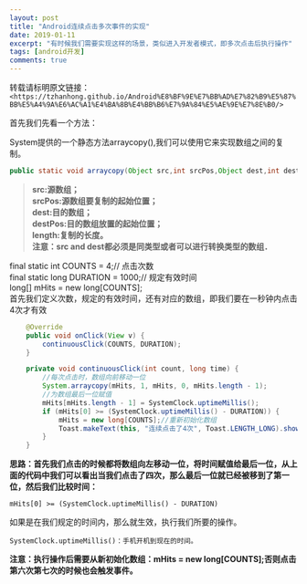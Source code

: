 ```yaml
---
layout: post
title: "Android连续点击多次事件的实现"
date: 2019-01-11
excerpt: "有时候我们需要实现这样的场景，类似进入开发者模式，即多次点击后执行操作"
tags: [android开发]
comments: true
---
```


转载请标明原文链接：<br>
``<https://tzhanhong.github.io/Android%E8%BF%9E%E7%BB%AD%E7%82%B9%E5%87%BB%E5%A4%9A%E6%AC%A1%E4%BA%8B%E4%BB%B6%E7%9A%84%E5%AE%9E%E7%8E%B0/>``

首先我们先看一个方法：

System提供的一个静态方法arraycopy(),我们可以使用它来实现数组之间的复制。

```java
public static void arraycopy(Object src,int srcPos,Object dest,int destPos,int length)；
```


> **src:源数组；**<br>
> **srcPos:源数组要复制的起始位置；**<br>
> **dest:目的数组；**<br>
> **destPos:目的数组放置的起始位置；**<br>
> **length:复制的长度。**<br>
> **注意：src and dest都必须是同类型或者可以进行转换类型的数组．**

final static int COUNTS = 4;// 点击次数<br>
final static long DURATION = 1000;// 规定有效时间<br>
long[] mHits = new long[COUNTS];<br>
首先我们定义次数，规定的有效时间，还有对应的数组，即我们要在一秒钟内点击4次才有效

 

```java
    @Override
    public void onClick(View v) {
        continuousClick(COUNTS, DURATION);
    }

    private void continuousClick(int count, long time) {
        //每次点击时，数组向前移动一位
        System.arraycopy(mHits, 1, mHits, 0, mHits.length - 1);
        //为数组最后一位赋值
        mHits[mHits.length - 1] = SystemClock.uptimeMillis();
        if (mHits[0] >= (SystemClock.uptimeMillis() - DURATION)) {
            mHits = new long[COUNTS];//重新初始化数组
            Toast.makeText(this, "连续点击了4次", Toast.LENGTH_LONG).show();
        }
    }
 ```

**思路：首先我们点击的时候都将数组向左移动一位，将时间赋值给最后一位，从上面的代码中我们可以看出当我们点击了四次，那么最后一位就已经被移到了第一位，然后我们比较时间：**

``mHits[0] >= (SystemClock.uptimeMillis() - DURATION)``

如果是在我们规定的时间内，那么就生效，执行我们所要的操作。

 
``SystemClock.uptimeMillis()：手机开机到现在的时间。``

**注意：执行操作后需要从新初始化数组：mHits = new long[COUNTS];否则点击第六次第七次的时候也会触发事件。**
